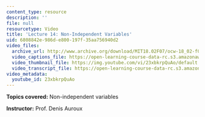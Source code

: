 ```yaml
---
content_type: resource
description: ''
file: null
resourcetype: Video
title: 'Lecture 14: Non-Independent Variables'
uid: 6808842e-986d-e800-197f-35aa756940d2
video_files:
  archive_url: http://www.archive.org/download/MIT18.02F07/ocw-18_02-f07-lec14_300k.mp4
  video_captions_file: https://open-learning-course-data-rc.s3.amazonaws.com/18-02-multivariable-calculus-fall-2007/819966109e8e5ff4bc5d0e27ae57cc4c_23xbkrpQuAo.vtt
  video_thumbnail_file: https://img.youtube.com/vi/23xbkrpQuAo/default.jpg
  video_transcript_file: https://open-learning-course-data-rc.s3.amazonaws.com/18-02-multivariable-calculus-fall-2007/a5f079f1fe7b61cfcedae08bfb338057_23xbkrpQuAo.pdf
video_metadata:
  youtube_id: 23xbkrpQuAo
---
```


**Topics covered:** Non-independent variables

**Instructor:** Prof. Denis Auroux